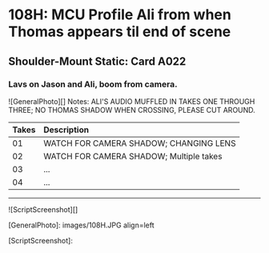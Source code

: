 # 108H: MCU Profile Ali from when Thomas appears til end of scene

## Shoulder-Mount Static: Card A022

### Lavs on Jason and Ali, boom from camera.

![GeneralPhoto][]
Notes: ALI'S AUDIO MUFFLED IN TAKES ONE THROUGH THREE; NO THOMAS SHADOW WHEN CROSSING, PLEASE CUT AROUND.

| Takes | Description |
|:---|:----|
| 01 | WATCH FOR CAMERA SHADOW; CHANGING LENS |
| 02 | WATCH FOR CAMERA SHADOW; Multiple takes |
| 03 | ... |
| 04 | ... |

----

![ScriptScreenshot][]


[GeneralPhoto]:  images/108H.JPG align=left

[ScriptScreenshot]: 
